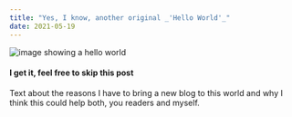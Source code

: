 ```yaml
---
title: "Yes, I know, another original _'Hello World'_"
date: 2021-05-19
---
```


![image showing a hello world](https://cdn-images-1.medium.com/max/1600/1*U-R58ahr5dtAvtSLGK2wXg.png)

#### I get it, __feel free__ to skip this post

Text about the reasons I have to bring a new blog to this world and why I think this could help both, you readers and myself.
